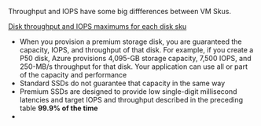 Throughput and IOPS have some big diffferences between VM Skus.

[Disk throughput and IOPS maximums for each disk sku](https://docs.microsoft.com/en-us/azure/virtual-machines/disks-types#premium-ssd)
- When you provision a premium storage disk, you are guaranteed the capacity, IOPS, and throughput of that disk. For example, if you create a P50 disk, Azure provisions 4,095-GB storage capacity, 7,500 IOPS, and 250-MB/s throughput for that disk. Your application can use all or part of the capacity and performance
- Standard SSDs do not guarantee that capacity in the same way
- Premium SSDs are designed to provide low single-digit millisecond latencies and target IOPS and throughput described in the preceding table **99.9% of the time**
- 
